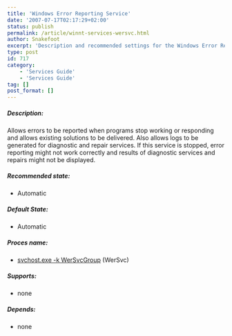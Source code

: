 ```yaml
---
title: 'Windows Error Reporting Service'
date: '2007-07-17T02:17:29+02:00'
status: publish
permalink: /article/winnt-services-wersvc.html
author: Snakefoot
excerpt: 'Description and recommended settings for the Windows Error Reporting Service service.'
type: post
id: 717
category:
    - 'Services Guide'
    - 'Services Guide'
tag: []
post_format: []
---
```

##### Description:

 Allows errors to be reported when programs stop working or responding and allows existing solutions to be delivered. Also allows logs to be generated for diagnostic and repair services. If this service is stopped, error reporting might not work correctly and results of diagnostic services and repairs might not be displayed.
 
##### Recommended state:

- Automatic

##### Default State:

- Automatic

##### Proces name:

- [svchost.exe -k WerSvcGroup](/article/winnt-services-wrapper.html) (WerSvc)

##### Supports:

- none

##### Depends:

- none